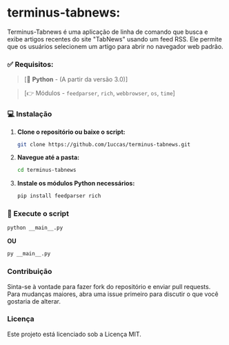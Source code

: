 # terminus-tabnews:

Terminus-Tabnews é uma aplicação de linha de comando que busca e exibe artigos recentes do site "TabNews" usando um feed RSS. Ele permite que os usuários selecionem um artigo para abrir no navegador web padrão.

### ✅ Requisitos:
 > [📌 **Python** - (A partir da versão 3.0)]

 >[👉 Módulos - `feedparser`, `rich`, `webbrowser`, `os`, `time`]

### 💻 Instalação
1. **Clone o repositório ou baixe o script:**
   ```sh
   git clone https://github.com/1uccas/terminus-tabnews.git
   ```

2. **Navegue até a pasta:**   

   ```sh
   cd terminus-tabnews
   ```

3. **Instale os módulos Python necessários:**
   ```sh
   pip install feedparser rich
   ```

### 🤖 Execute o script

   ```sh
   python __main__.py
   ```
   
   **OU**
   
   ```sh
   py __main__.py
   ```


### Contribuição
Sinta-se à vontade para fazer fork do repositório e enviar pull requests. Para mudanças maiores, abra uma issue primeiro para discutir o que você gostaria de alterar.

### Licença
Este projeto está licenciado sob a Licença MIT.